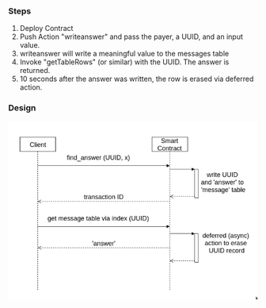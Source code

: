 ### Steps

1. Deploy Contract
2. Push Action "writeanswer" and pass the payer, a UUID, and an input value.
3. writeanswer will write a meaningful value to the messages table
4. Invoke "getTableRows" (or similar) with the UUID. The answer is returned.
5. 10 seconds after the answer was written, the row is erased via deferred action.

### Design

![alt text](messenger.png "Messenger Design")